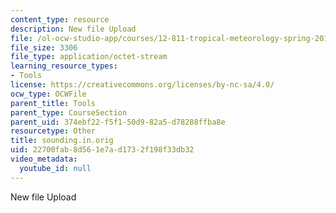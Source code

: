 ```yaml
---
content_type: resource
description: New file Upload
file: /ol-ocw-studio-app/courses/12-811-tropical-meteorology-spring-2011/22700fab8d561e7ad1732f198f33db32_sounding.in.orig
file_size: 3306
file_type: application/octet-stream
learning_resource_types:
- Tools
license: https://creativecommons.org/licenses/by-nc-sa/4.0/
ocw_type: OCWFile
parent_title: Tools
parent_type: CourseSection
parent_uid: 374ebf22-f5f1-50d9-82a5-d78288ffba8e
resourcetype: Other
title: sounding.in.orig
uid: 22700fab-8d56-1e7a-d173-2f198f33db32
video_metadata:
  youtube_id: null
---
```

New file Upload